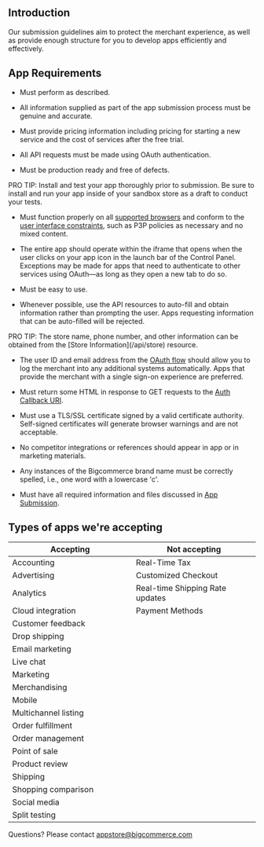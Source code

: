 ## Introduction

Our submission guidelines aim to protect the merchant experience, as well as provide enough structure for you to develop apps efficiently and effectively.

## App Requirements

*   Must perform as described.

*   All information supplied as part of the app submission process must be genuine and accurate.

*   Must provide pricing information including pricing for starting a new service and the cost of services after the free trial.

*   All API requests must be made using OAuth authentication.

*   Must be production ready and free of defects.

<div class="bui-message bui-message-info"><span class="bui-message-text">PRO TIP: Install and test your app thoroughly prior to submission. Be sure to install and run your app inside of your sandbox store as a draft to conduct your tests.</span></div>

*   Must function properly on all [supported browsers](/api/browsers) and conform to the [user interface constraints](/api/ui-constraints), such as P3P policies as necessary and no mixed content.

*   The entire app should operate within the iframe that opens when the user clicks on your app icon in the launch bar of the Control Panel. Exceptions may be made for apps that need to authenticate to other services using OAuth—as long as they open a new tab to do so.

*   Must be easy to use.

*   Whenever possible, use the API resources to auto-fill and obtain information rather than prompting the user. Apps requesting information that can be auto-filled will be rejected.

<div class="bui-message bui-message-info"><span class="bui-message-text">PRO TIP: The store name, phone number, and other information can be obtained from the [Store Information](/api/store) resource.</span></div>

*   The user ID and email address from the [OAuth flow](/api/load#process) should allow you to log the merchant into any additional systems automatically. Apps that provide the merchant with a single sign-on experience are preferred.

*   Must return some HTML in response to GET requests to the [Auth Callback URI](/api/load#process).

*   Must use a TLS/SSL certificate signed by a valid certificate authority. Self-signed certificates will generate browser warnings and are not acceptable.

*   No competitor integrations or references should appear in app or in marketing materials.

*   Any instances of the Bigcommerce brand name must be correctly spelled, i.e., one word with a lowercase 'c'.

*   Must have all required information and files discussed in [App Submission](/api/completing-reg).  

## Types of apps we're accepting

<table class="bui-table"><colgroup><col style="width:50%"> <col style="width:50%"></colgroup>

<thead>

<tr>

<th>Accepting</th>

<th>Not accepting</th>

</tr>

</thead>

<tbody>

<tr>

<td>Accounting</td>

<td>Real-Time Tax</td>

</tr>

<tr>

<td>Advertising</td>

<td>Customized Checkout</td>

</tr>

<tr>

<td>Analytics</td>

<td>Real-time Shipping Rate updates</td>

</tr>

<tr>

<td>Cloud integration</td>

<td>Payment Methods</td>

</tr>

<tr>

<td>Customer feedback</td>

</tr>

<tr>

<td>Drop shipping</td>

</tr>

<tr>

<td>Email marketing</td>

</tr>

<tr>

<td>Live chat</td>

</tr>

<tr>

<td>Marketing</td>

</tr>

<tr>

<td>Merchandising</td>

</tr>

<tr>

<td>Mobile</td>

</tr>

<tr>

<td>Multichannel listing</td>

</tr>

<tr>

<td>Order fulfillment</td>

</tr>

<tr>

<td>Order management</td>

</tr>

<tr>

<td>Point of sale</td>

</tr>

<tr>

<td>Product review</td>

</tr>

<tr>

<td>Shipping</td>

</tr>

<tr>

<td>Shopping comparison</td>

</tr>

<tr>

<td>Social media</td>

</tr>

<tr>

<td>Split testing</td>

</tr>

</tbody>

</table>

Questions? Please contact [appstore@bigcommerce.com](mailto:appstore@bigcommerce.com)
